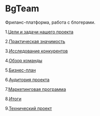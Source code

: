 # BgTeam
Фриланс-платформа, работа с блогерами.

1.[Цели и задачи нашего проекта](https://github.com/smolinap/BgTeam/blob/master/Goals%20and%20objectives.md)

2.[Практическая значимость](https://github.com/smolinap/BgTeam/blob/master/Novelty.md)

3.[Исследование конкурентов](https://github.com/smolinap/BgTeam/blob/master/CompetitorResearch.md)

4.[Обзор команды](https://github.com/smolinap/BgTeam/blob/master/Team.md)

5.[Бизнес-план](https://github.com/smolinap/BgTeam/blob/master/Business%20plan%20(2).md)

6.[Аудитория проекта ](https://github.com/smolinap/BgTeam/blob/master/audience.md)

7.[Маркетинговая программа](https://github.com/smolinap/BgTeam/blob/master/MarketingStrategy.md)

8.[Итоги](https://github.com/smolinap/BgTeam/blob/master/TeamWorkSummary.md)

9.[Технический проект](https://github.com/smolinap/BgTeam/blob/master/TechnicalProject.md)
